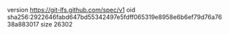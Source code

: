 version https://git-lfs.github.com/spec/v1
oid sha256:2922646fabd647bd55342497e5fdff065319e8958e6b6ef79d76a7638a883017
size 26302
